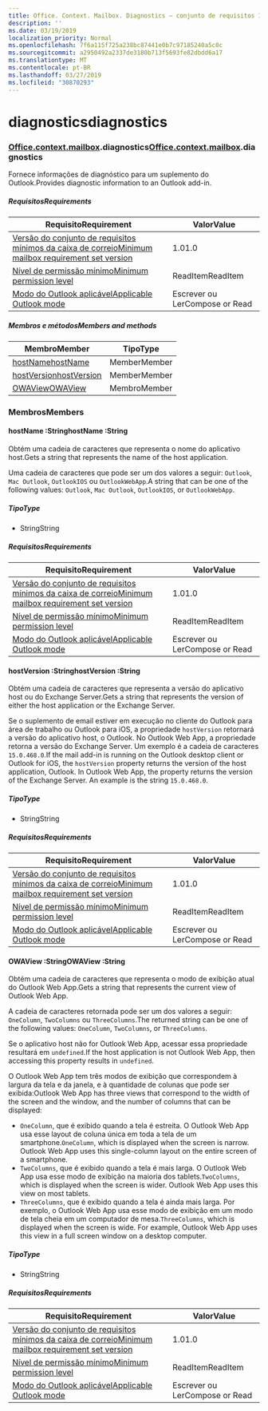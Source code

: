 ```yaml
---
title: Office. Context. Mailbox. Diagnostics – conjunto de requisitos 1,6
description: ''
ms.date: 03/19/2019
localization_priority: Normal
ms.openlocfilehash: 7f6a115f725a238bc87441e0b7c97185240a5c0c
ms.sourcegitcommit: a2950492a2337de3180b713f5693fe82dbdd6a17
ms.translationtype: MT
ms.contentlocale: pt-BR
ms.lasthandoff: 03/27/2019
ms.locfileid: "30870293"
---
```

# <a name="diagnostics"></a><span data-ttu-id="a0165-102">diagnostics</span><span class="sxs-lookup"><span data-stu-id="a0165-102">diagnostics</span></span>

### <a name="officeofficemdcontextofficecontextmdmailboxofficecontextmailboxmddiagnostics"></a><span data-ttu-id="a0165-103">[Office](Office.md)[.context](Office.context.md)[.mailbox](Office.context.mailbox.md).diagnostics</span><span class="sxs-lookup"><span data-stu-id="a0165-103">[Office](Office.md)[.context](Office.context.md)[.mailbox](Office.context.mailbox.md).diagnostics</span></span>

<span data-ttu-id="a0165-104">Fornece informações de diagnóstico para um suplemento do Outlook.</span><span class="sxs-lookup"><span data-stu-id="a0165-104">Provides diagnostic information to an Outlook add-in.</span></span>

##### <a name="requirements"></a><span data-ttu-id="a0165-105">Requisitos</span><span class="sxs-lookup"><span data-stu-id="a0165-105">Requirements</span></span>

|<span data-ttu-id="a0165-106">Requisito</span><span class="sxs-lookup"><span data-stu-id="a0165-106">Requirement</span></span>| <span data-ttu-id="a0165-107">Valor</span><span class="sxs-lookup"><span data-stu-id="a0165-107">Value</span></span>|
|---|---|
|[<span data-ttu-id="a0165-108">Versão do conjunto de requisitos mínimos da caixa de correio</span><span class="sxs-lookup"><span data-stu-id="a0165-108">Minimum mailbox requirement set version</span></span>](/office/dev/add-ins/reference/requirement-sets/outlook-api-requirement-sets)| <span data-ttu-id="a0165-109">1.0</span><span class="sxs-lookup"><span data-stu-id="a0165-109">1.0</span></span>|
|[<span data-ttu-id="a0165-110">Nível de permissão mínimo</span><span class="sxs-lookup"><span data-stu-id="a0165-110">Minimum permission level</span></span>](/outlook/add-ins/understanding-outlook-add-in-permissions)| <span data-ttu-id="a0165-111">ReadItem</span><span class="sxs-lookup"><span data-stu-id="a0165-111">ReadItem</span></span>|
|[<span data-ttu-id="a0165-112">Modo do Outlook aplicável</span><span class="sxs-lookup"><span data-stu-id="a0165-112">Applicable Outlook mode</span></span>](/outlook/add-ins/#extension-points)| <span data-ttu-id="a0165-113">Escrever ou Ler</span><span class="sxs-lookup"><span data-stu-id="a0165-113">Compose or Read</span></span>|

##### <a name="members-and-methods"></a><span data-ttu-id="a0165-114">Membros e métodos</span><span class="sxs-lookup"><span data-stu-id="a0165-114">Members and methods</span></span>

| <span data-ttu-id="a0165-115">Membro</span><span class="sxs-lookup"><span data-stu-id="a0165-115">Member</span></span> | <span data-ttu-id="a0165-116">Tipo</span><span class="sxs-lookup"><span data-stu-id="a0165-116">Type</span></span> |
|--------|------|
| [<span data-ttu-id="a0165-117">hostName</span><span class="sxs-lookup"><span data-stu-id="a0165-117">hostName</span></span>](#hostname-string) | <span data-ttu-id="a0165-118">Member</span><span class="sxs-lookup"><span data-stu-id="a0165-118">Member</span></span> |
| [<span data-ttu-id="a0165-119">hostVersion</span><span class="sxs-lookup"><span data-stu-id="a0165-119">hostVersion</span></span>](#hostversion-string) | <span data-ttu-id="a0165-120">Member</span><span class="sxs-lookup"><span data-stu-id="a0165-120">Member</span></span> |
| [<span data-ttu-id="a0165-121">OWAView</span><span class="sxs-lookup"><span data-stu-id="a0165-121">OWAView</span></span>](#owaview-string) | <span data-ttu-id="a0165-122">Membro</span><span class="sxs-lookup"><span data-stu-id="a0165-122">Member</span></span> |

### <a name="members"></a><span data-ttu-id="a0165-123">Membros</span><span class="sxs-lookup"><span data-stu-id="a0165-123">Members</span></span>

####  <a name="hostname-string"></a><span data-ttu-id="a0165-124">hostName :String</span><span class="sxs-lookup"><span data-stu-id="a0165-124">hostName :String</span></span>

<span data-ttu-id="a0165-125">Obtém uma cadeia de caracteres que representa o nome do aplicativo host.</span><span class="sxs-lookup"><span data-stu-id="a0165-125">Gets a string that represents the name of the host application.</span></span>

<span data-ttu-id="a0165-126">Uma cadeia de caracteres que pode ser um dos valores a seguir: `Outlook`, `Mac Outlook`, `OutlookIOS` ou `OutlookWebApp`.</span><span class="sxs-lookup"><span data-stu-id="a0165-126">A string that can be one of the following values: `Outlook`, `Mac Outlook`, `OutlookIOS`, or `OutlookWebApp`.</span></span>

##### <a name="type"></a><span data-ttu-id="a0165-127">Tipo</span><span class="sxs-lookup"><span data-stu-id="a0165-127">Type</span></span>

*   <span data-ttu-id="a0165-128">String</span><span class="sxs-lookup"><span data-stu-id="a0165-128">String</span></span>

##### <a name="requirements"></a><span data-ttu-id="a0165-129">Requisitos</span><span class="sxs-lookup"><span data-stu-id="a0165-129">Requirements</span></span>

|<span data-ttu-id="a0165-130">Requisito</span><span class="sxs-lookup"><span data-stu-id="a0165-130">Requirement</span></span>| <span data-ttu-id="a0165-131">Valor</span><span class="sxs-lookup"><span data-stu-id="a0165-131">Value</span></span>|
|---|---|
|[<span data-ttu-id="a0165-132">Versão do conjunto de requisitos mínimos da caixa de correio</span><span class="sxs-lookup"><span data-stu-id="a0165-132">Minimum mailbox requirement set version</span></span>](/office/dev/add-ins/reference/requirement-sets/outlook-api-requirement-sets)| <span data-ttu-id="a0165-133">1.0</span><span class="sxs-lookup"><span data-stu-id="a0165-133">1.0</span></span>|
|[<span data-ttu-id="a0165-134">Nível de permissão mínimo</span><span class="sxs-lookup"><span data-stu-id="a0165-134">Minimum permission level</span></span>](/outlook/add-ins/understanding-outlook-add-in-permissions)| <span data-ttu-id="a0165-135">ReadItem</span><span class="sxs-lookup"><span data-stu-id="a0165-135">ReadItem</span></span>|
|[<span data-ttu-id="a0165-136">Modo do Outlook aplicável</span><span class="sxs-lookup"><span data-stu-id="a0165-136">Applicable Outlook mode</span></span>](/outlook/add-ins/#extension-points)| <span data-ttu-id="a0165-137">Escrever ou Ler</span><span class="sxs-lookup"><span data-stu-id="a0165-137">Compose or Read</span></span>|

####  <a name="hostversion-string"></a><span data-ttu-id="a0165-138">hostVersion :String</span><span class="sxs-lookup"><span data-stu-id="a0165-138">hostVersion :String</span></span>

<span data-ttu-id="a0165-139">Obtém uma cadeia de caracteres que representa a versão do aplicativo host ou do Exchange Server.</span><span class="sxs-lookup"><span data-stu-id="a0165-139">Gets a string that represents the version of either the host application or the Exchange Server.</span></span>

<span data-ttu-id="a0165-p101">Se o suplemento de email estiver em execução no cliente do Outlook para área de trabalho ou Outlook para iOS, a propriedade `hostVersion` retornará a versão do aplicativo host, o Outlook. No Outlook Web App, a propriedade retorna a versão do Exchange Server. Um exemplo é a cadeia de caracteres `15.0.468.0`.</span><span class="sxs-lookup"><span data-stu-id="a0165-p101">If the mail add-in is running on the Outlook desktop client or Outlook for iOS, the `hostVersion` property returns the version of the host application, Outlook. In Outlook Web App, the property returns the version of the Exchange Server. An example is the string `15.0.468.0`.</span></span>

##### <a name="type"></a><span data-ttu-id="a0165-143">Tipo</span><span class="sxs-lookup"><span data-stu-id="a0165-143">Type</span></span>

*   <span data-ttu-id="a0165-144">String</span><span class="sxs-lookup"><span data-stu-id="a0165-144">String</span></span>

##### <a name="requirements"></a><span data-ttu-id="a0165-145">Requisitos</span><span class="sxs-lookup"><span data-stu-id="a0165-145">Requirements</span></span>

|<span data-ttu-id="a0165-146">Requisito</span><span class="sxs-lookup"><span data-stu-id="a0165-146">Requirement</span></span>| <span data-ttu-id="a0165-147">Valor</span><span class="sxs-lookup"><span data-stu-id="a0165-147">Value</span></span>|
|---|---|
|[<span data-ttu-id="a0165-148">Versão do conjunto de requisitos mínimos da caixa de correio</span><span class="sxs-lookup"><span data-stu-id="a0165-148">Minimum mailbox requirement set version</span></span>](/office/dev/add-ins/reference/requirement-sets/outlook-api-requirement-sets)| <span data-ttu-id="a0165-149">1.0</span><span class="sxs-lookup"><span data-stu-id="a0165-149">1.0</span></span>|
|[<span data-ttu-id="a0165-150">Nível de permissão mínimo</span><span class="sxs-lookup"><span data-stu-id="a0165-150">Minimum permission level</span></span>](/outlook/add-ins/understanding-outlook-add-in-permissions)| <span data-ttu-id="a0165-151">ReadItem</span><span class="sxs-lookup"><span data-stu-id="a0165-151">ReadItem</span></span>|
|[<span data-ttu-id="a0165-152">Modo do Outlook aplicável</span><span class="sxs-lookup"><span data-stu-id="a0165-152">Applicable Outlook mode</span></span>](/outlook/add-ins/#extension-points)| <span data-ttu-id="a0165-153">Escrever ou Ler</span><span class="sxs-lookup"><span data-stu-id="a0165-153">Compose or Read</span></span>|

####  <a name="owaview-string"></a><span data-ttu-id="a0165-154">OWAView :String</span><span class="sxs-lookup"><span data-stu-id="a0165-154">OWAView :String</span></span>

<span data-ttu-id="a0165-155">Obtém uma cadeia de caracteres que representa o modo de exibição atual do Outlook Web App.</span><span class="sxs-lookup"><span data-stu-id="a0165-155">Gets a string that represents the current view of Outlook Web App.</span></span>

<span data-ttu-id="a0165-156">A cadeia de caracteres retornada pode ser um dos valores a seguir: `OneColumn`, `TwoColumns` ou `ThreeColumns`.</span><span class="sxs-lookup"><span data-stu-id="a0165-156">The returned string can be one of the following values: `OneColumn`, `TwoColumns`, or `ThreeColumns`.</span></span>

<span data-ttu-id="a0165-157">Se o aplicativo host não for Outlook Web App, acessar essa propriedade resultará em `undefined`.</span><span class="sxs-lookup"><span data-stu-id="a0165-157">If the host application is not Outlook Web App, then accessing this property results in `undefined`.</span></span>

<span data-ttu-id="a0165-158">O Outlook Web App tem três modos de exibição que correspondem à largura da tela e da janela, e à quantidade de colunas que pode ser exibida:</span><span class="sxs-lookup"><span data-stu-id="a0165-158">Outlook Web App has three views that correspond to the width of the screen and the window, and the number of columns that can be displayed:</span></span>

*   <span data-ttu-id="a0165-p102">`OneColumn`, que é exibido quando a tela é estreita. O Outlook Web App usa esse layout de coluna única em toda a tela de um smartphone.</span><span class="sxs-lookup"><span data-stu-id="a0165-p102">`OneColumn`, which is displayed when the screen is narrow. Outlook Web App uses this single-column layout on the entire screen of a smartphone.</span></span>
*   <span data-ttu-id="a0165-p103">`TwoColumns`, que é exibido quando a tela é mais larga. O Outlook Web App usa esse modo de exibição na maioria dos tablets.</span><span class="sxs-lookup"><span data-stu-id="a0165-p103">`TwoColumns`, which is displayed when the screen is wider. Outlook Web App uses this view on most tablets.</span></span>
*   <span data-ttu-id="a0165-p104">`ThreeColumns`, que é exibido quando a tela é ainda mais larga. Por exemplo, o Outlook Web App usa esse modo de exibição em um modo de tela cheia em um computador de mesa.</span><span class="sxs-lookup"><span data-stu-id="a0165-p104">`ThreeColumns`, which is displayed when the screen is wide. For example, Outlook Web App uses this view in a full screen window on a desktop computer.</span></span>

##### <a name="type"></a><span data-ttu-id="a0165-165">Tipo</span><span class="sxs-lookup"><span data-stu-id="a0165-165">Type</span></span>

*   <span data-ttu-id="a0165-166">String</span><span class="sxs-lookup"><span data-stu-id="a0165-166">String</span></span>

##### <a name="requirements"></a><span data-ttu-id="a0165-167">Requisitos</span><span class="sxs-lookup"><span data-stu-id="a0165-167">Requirements</span></span>

|<span data-ttu-id="a0165-168">Requisito</span><span class="sxs-lookup"><span data-stu-id="a0165-168">Requirement</span></span>| <span data-ttu-id="a0165-169">Valor</span><span class="sxs-lookup"><span data-stu-id="a0165-169">Value</span></span>|
|---|---|
|[<span data-ttu-id="a0165-170">Versão do conjunto de requisitos mínimos da caixa de correio</span><span class="sxs-lookup"><span data-stu-id="a0165-170">Minimum mailbox requirement set version</span></span>](/office/dev/add-ins/reference/requirement-sets/outlook-api-requirement-sets)| <span data-ttu-id="a0165-171">1.0</span><span class="sxs-lookup"><span data-stu-id="a0165-171">1.0</span></span>|
|[<span data-ttu-id="a0165-172">Nível de permissão mínimo</span><span class="sxs-lookup"><span data-stu-id="a0165-172">Minimum permission level</span></span>](/outlook/add-ins/understanding-outlook-add-in-permissions)| <span data-ttu-id="a0165-173">ReadItem</span><span class="sxs-lookup"><span data-stu-id="a0165-173">ReadItem</span></span>|
|[<span data-ttu-id="a0165-174">Modo do Outlook aplicável</span><span class="sxs-lookup"><span data-stu-id="a0165-174">Applicable Outlook mode</span></span>](/outlook/add-ins/#extension-points)| <span data-ttu-id="a0165-175">Escrever ou Ler</span><span class="sxs-lookup"><span data-stu-id="a0165-175">Compose or Read</span></span>|

